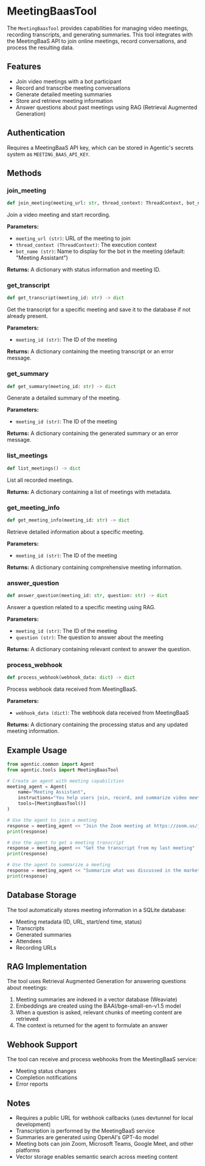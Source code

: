# MeetingBaasTool

The `MeetingBaasTool` provides capabilities for managing video meetings, recording transcripts, and generating summaries. This tool integrates with the MeetingBaaS API to join online meetings, record conversations, and process the resulting data.

## Features

- Join video meetings with a bot participant
- Record and transcribe meeting conversations
- Generate detailed meeting summaries
- Store and retrieve meeting information
- Answer questions about past meetings using RAG (Retrieval Augmented Generation)

## Authentication

Requires a MeetingBaaS API key, which can be stored in Agentic's secrets system as `MEETING_BAAS_API_KEY`.

## Methods

### join_meeting

```python
def join_meeting(meeting_url: str, thread_context: ThreadContext, bot_name: str = "Meeting Assistant") -> dict
```

Join a video meeting and start recording.

**Parameters:**

- `meeting_url (str)`: URL of the meeting to join
- `thread_context (ThreadContext)`: The execution context
- `bot_name (str)`: Name to display for the bot in the meeting (default: "Meeting Assistant")

**Returns:**
A dictionary with status information and meeting ID.

### get_transcript

```python
def get_transcript(meeting_id: str) -> dict
```

Get the transcript for a specific meeting and save it to the database if not already present.

**Parameters:**

- `meeting_id (str)`: The ID of the meeting

**Returns:**
A dictionary containing the meeting transcript or an error message.

### get_summary

```python
def get_summary(meeting_id: str) -> dict
```

Generate a detailed summary of the meeting.

**Parameters:**

- `meeting_id (str)`: The ID of the meeting

**Returns:**
A dictionary containing the generated summary or an error message.

### list_meetings

```python
def list_meetings() -> dict
```

List all recorded meetings.

**Returns:**
A dictionary containing a list of meetings with metadata.

### get_meeting_info

```python
def get_meeting_info(meeting_id: str) -> dict
```

Retrieve detailed information about a specific meeting.

**Parameters:**

- `meeting_id (str)`: The ID of the meeting

**Returns:**
A dictionary containing comprehensive meeting information.

### answer_question

```python
def answer_question(meeting_id: str, question: str) -> dict
```

Answer a question related to a specific meeting using RAG.

**Parameters:**

- `meeting_id (str)`: The ID of the meeting
- `question (str)`: The question to answer about the meeting

**Returns:**
A dictionary containing relevant context to answer the question.

### process_webhook

```python
def process_webhook(webhook_data: dict) -> dict
```

Process webhook data received from MeetingBaaS.

**Parameters:**

- `webhook_data (dict)`: The webhook data received from MeetingBaaS

**Returns:**
A dictionary containing the processing status and any updated meeting information.

## Example Usage

```python
from agentic.common import Agent
from agentic.tools import MeetingBaasTool

# Create an agent with meeting capabilities
meeting_agent = Agent(
    name="Meeting Assistant",
    instructions="You help users join, record, and summarize video meetings.",
    tools=[MeetingBaasTool()]
)

# Use the agent to join a meeting
response = meeting_agent << "Join the Zoom meeting at https://zoom.us/j/123456789"
print(response)

# Use the agent to get a meeting transcript
response = meeting_agent << "Get the transcript from my last meeting"
print(response)

# Use the agent to summarize a meeting
response = meeting_agent << "Summarize what was discussed in the marketing meeting yesterday"
print(response)
```

## Database Storage

The tool automatically stores meeting information in a SQLite database:

- Meeting metadata (ID, URL, start/end time, status)
- Transcripts
- Generated summaries
- Attendees
- Recording URLs

## RAG Implementation

The tool uses Retrieval Augmented Generation for answering questions about meetings:

1. Meeting summaries are indexed in a vector database (Weaviate)
2. Embeddings are created using the BAAI/bge-small-en-v1.5 model
3. When a question is asked, relevant chunks of meeting content are retrieved
4. The context is returned for the agent to formulate an answer

## Webhook Support

The tool can receive and process webhooks from the MeetingBaaS service:

- Meeting status changes
- Completion notifications
- Error reports

## Notes

- Requires a public URL for webhook callbacks (uses devtunnel for local development)
- Transcription is performed by the MeetingBaaS service
- Summaries are generated using OpenAI's GPT-4o model
- Meeting bots can join Zoom, Microsoft Teams, Google Meet, and other platforms
- Vector storage enables semantic search across meeting content